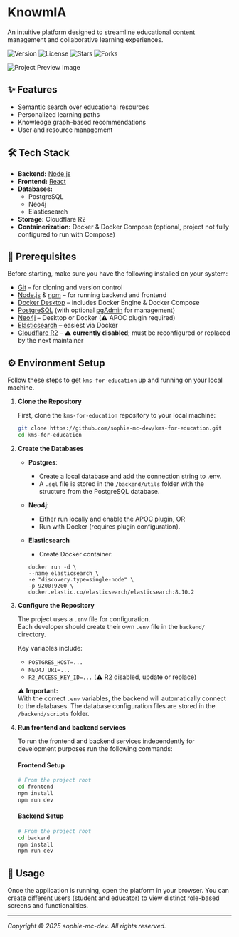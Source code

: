 # KnowmIA

An intuitive platform designed to streamline educational content management and collaborative learning experiences.

![Version](https://img.shields.io/badge/version-1.0.0-blue) ![License](https://img.shields.io/badge/license-None-lightgrey) ![Stars](https://img.shields.io/github/stars/sophie-mc-dev/kms-for-education?style=social) ![Forks](https://img.shields.io/github/forks/sophie-mc-dev/kms-for-education?style=social)

![Project Preview Image](/preview_example.png)

## ✨ Features
- Semantic search over educational resources
- Personalized learning paths
- Knowledge graph–based recommendations
- User and resource management

## 🛠️ Tech Stack
- **Backend:** [Node.js](https://nodejs.org/)  
- **Frontend:** [React](https://react.dev/)  
- **Databases:**  
  - PostgreSQL
  - Neo4j
  - Elasticsearch
- **Storage:** Cloudflare R2
- **Containerization:** Docker & Docker Compose (optional, project not fully configured to run with Compose)  

## 🔧 Prerequisites

Before starting, make sure you have the following installed on your system:

- [Git](https://git-scm.com/) – for cloning and version control  
- [Node.js](https://nodejs.org/) & [npm](https://www.npmjs.com/) – for running backend and frontend  
- [Docker Desktop](https://www.docker.com/products/docker-desktop) – includes Docker Engine & Docker Compose  
- [PostgreSQL](https://www.postgresql.org/) (with optional [pgAdmin](https://www.pgadmin.org/) for management)  
- [Neo4j](https://neo4j.com/download/) – Desktop or Docker (⚠️ APOC plugin required)  
- [Elasticsearch](https://www.elastic.co/elasticsearch/) – easiest via Docker  
- [Cloudflare R2](https://www.cloudflare.com/developer-platform/products/r2/) – ⚠️ **currently disabled**; must be reconfigured or replaced by the next maintainer  


## ⚙️ Environment Setup

Follow these steps to get `kms-for-education` up and running on your local machine.

1.  **Clone the Repository**

    First, clone the `kms-for-education` repository to your local machine:

    ```bash
    git clone https://github.com/sophie-mc-dev/kms-for-education.git
    cd kms-for-education
    ```

2.  **Create the Databases**

      - **Postgres**: 
         - Create a local database and add the connection string to .env. 
         - A `.sql` file is stored in the `/backend/utils` folder with the structure from the PostgreSQL database.

      - **Neo4j**:
         - Either run locally and enable the APOC plugin, OR
         - Run with Docker (requires plugin configuration).

      - **Elasticsearch**
         - Create Docker container:

         ```
         docker run -d \
         --name elasticsearch \
         -e "discovery.type=single-node" \
         -p 9200:9200 \
         docker.elastic.co/elasticsearch/elasticsearch:8.10.2
         ```

3.  **Configure the Repository**

      The project uses a `.env` file for configuration.  
      Each developer should create their own `.env` file in the `backend/` directory.

      Key variables include:
      - `POSTGRES_HOST=...`
      - `NEO4J_URI=...`
      - `R2_ACCESS_KEY_ID=...` (⚠️ R2 disabled, update or replace)

      ⚠️ **Important:**  
      With the correct `.env` variables, the backend will automatically connect to the databases. The database configuration files are stored in the `/backend/scripts` folder.

4.  **Run frontend and backend services**

      To run the frontend and backend services independently for development purposes run the following commands:

      #### Frontend Setup

      ```bash
      # From the project root
      cd frontend
      npm install 
      npm run dev
      ```

      #### Backend Setup

      ```bash
      # From the project root
      cd backend
      npm install 
      npm run dev
      ```


## 🚀 Usage
Once the application is running, open the platform in your browser.
You can create different users (student and educator) to view distinct role-based screens and functionalities.

---

*Copyright © 2025 sophie-mc-dev. All rights reserved.*